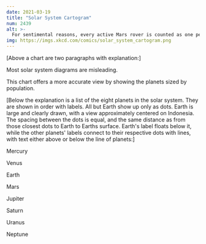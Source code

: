 ```yaml
---
date: 2021-03-19
title: "Solar System Cartogram"
num: 2439
alt: >-
  For sentimental reasons, every active Mars rover is counted as one person, although that's not enough to make Mars more than a dot.
img: https://imgs.xkcd.com/comics/solar_system_cartogram.png
---
```

[Above a chart are two paragraphs with explanation:]

Most solar system diagrams are misleading.

This chart offers a more accurate view by showing the planets sized by population.

[Below the explanation is a list of the eight planets in the solar system. They are shown in order with labels. All but Earth show up only as dots. Earth is large and clearly drawn, with a view approximately centered on Indonesia. The spacing between the dots is equal, and the same distance as from those closest dots to Earth to Earths surface. Earth's label floats below it, while the other planets' labels connect to their respective dots with lines, with text either above or below the line of planets:]

Mercury

Venus

Earth

Mars

Jupiter

Saturn

Uranus

Neptune